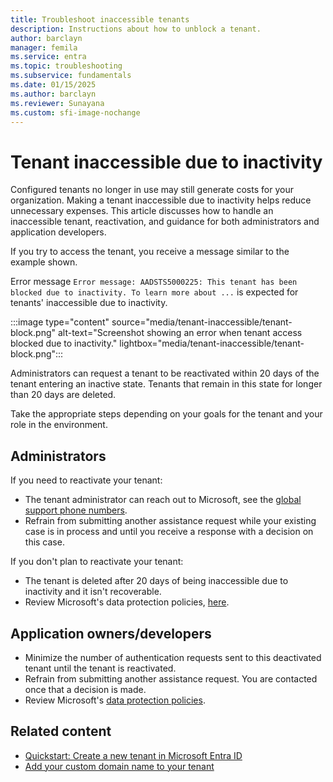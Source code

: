 ```yaml
---
title: Troubleshoot inaccessible tenants
description: Instructions about how to unblock a tenant.
author: barclayn
manager: femila
ms.service: entra
ms.topic: troubleshooting
ms.subservice: fundamentals
ms.date: 01/15/2025
ms.author: barclayn
ms.reviewer: Sunayana
ms.custom: sfi-image-nochange
---
```




# Tenant inaccessible due to inactivity

Configured tenants no longer in use may still generate costs for your organization. Making a tenant inaccessible due to inactivity helps reduce unnecessary expenses. This article discusses how to handle an inaccessible tenant, reactivation, and guidance for both administrators and application developers. 

If you try to access the tenant, you receive a message similar to the example shown. 

Error message ```Error message: AADSTS5000225: This tenant has been blocked due to inactivity. To learn more about ...``` is expected for tenants' inaccessible due to inactivity. 

:::image type="content" source="media/tenant-inaccessible/tenant-block.png" alt-text="Screenshot showing an error when tenant access blocked due to inactivity." lightbox="media/tenant-inaccessible/tenant-block.png":::

Administrators can request a tenant to be reactivated within 20 days of the tenant entering an inactive state. Tenants that remain in this state for longer than 20 days are deleted.

Take the appropriate steps depending on your goals for the tenant and your role in the environment.

## Administrators

If you need to reactivate your tenant:

- The tenant administrator can reach out to Microsoft, see the [global support phone numbers](https://support.microsoft.com/topic/global-customer-service-phone-numbers-c0389ade-5640-e588-8b0e-28de8afeb3f2).
- Refrain from submitting another assistance request while your existing case is in process and until you receive a response with a decision on this case.

If you don't plan to reactivate your tenant:

- The tenant is deleted after 20 days of being inaccessible due to inactivity and it isn't recoverable.
- Review Microsoft's data protection policies, [here](https://www.microsoft.com/trust-center/privacy/data-management#leave).  

## Application owners/developers

- Minimize the number of authentication requests sent to this deactivated tenant until the tenant is reactivated.
- Refrain from submitting another assistance request. You are contacted once that a decision is made.
- Review Microsoft's [data protection policies](https://www.microsoft.com/trust-center/privacy/data-management#leave).  

## Related content

- [Quickstart: Create a new tenant in Microsoft Entra ID](create-new-tenant.md)
- [Add your custom domain name to your tenant](add-custom-domain.yml)
